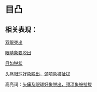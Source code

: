 # 目凸

## 相关表现：

[双眼突出](https://zuoye.gmzyh.com/search?key=双眼突出)
[眼睛象要脱出](https://zuoye.gmzyh.com/search?key=眼睛象要脱出)
[目如脱状](https://zuoye.gmzyh.com/search?key=目如脱状)
[头痛眼球好象脱出，颈项象被扯拔](https://zuoye.gmzyh.com/search?key=头痛眼球好象脱出，颈项象被扯拔)
高亮词：[头痛及眼球好象脱出，颈项象被扯拔](https://zuoye.gmzyh.com/search?key=头痛及眼球好象脱出，颈项象被扯拔)  